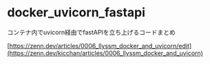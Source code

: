 # docker_uvicorn_fastapi
コンテナ内でuvicorn経由でfastAPIを立ち上げるコードまとめ

[https://zenn.dev/articles/0006_llyssm_docker_and_uvicorn/edit](https://zenn.dev/kicchan/articles/0006_llyssm_docker_and_uvicorn)
